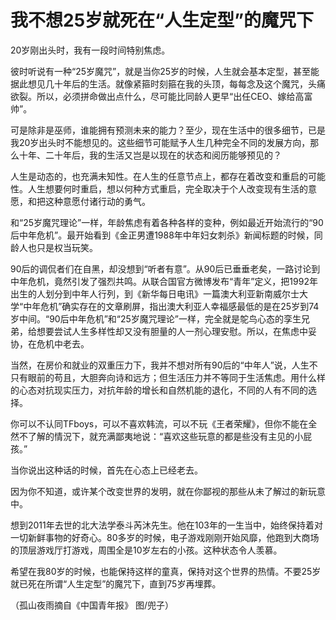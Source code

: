 # 我不想25岁就死在“人生定型”的魔咒下

20岁刚出头时，我有一段时间特别焦虑。 

彼时听说有一种“25岁魔咒”，就是当你25岁的时候，人生就会基本定型，甚至能据此想见几十年后的生活。就像紧箍时刻箍在我的头顶，每每念及这个魔咒，头痛欲裂。所以，必须拼命做出点什么，尽可能比同龄人更早“出任CEO、嫁给高富帅”。 

可是除非是巫师，谁能拥有预测未来的能力？至少，现在生活中的很多细节，已是我20岁出头时不能想见的。这些细节可能赋予人生几种完全不同的发展方向，那么十年、二十年后，我的生活又岂是以现在的状态和阅历能够预见的？ 

人生是动态的，也充满未知性。在人生的任意节点上，都存在着改变和重启的可能性。人生想要何时重启，想以何种方式重启，完全取决于个人改变现有生活的意愿，和把这种意愿付诸行动的勇气。 

和“25岁魔咒理论”一样，年龄焦虑有着各种各样的变种，例如最近开始流行的“90后中年危机”。最开始看到《金正男遭1988年中年妇女刺杀》新闻标题的时候，同龄人也只是权当玩笑。 

90后的调侃者们在自黑，却没想到“听者有意”。从90后已垂垂老矣，一路讨论到中年危机，竟然引发了强烈共鸣。从联合国官方微博发布“青年”定义，把1992年出生的人划分到中年人行列，到《新华每日电讯》一篇澳大利亚新南威尔士大学“中年危机”确实存在的文章刷屏，指出澳大利亚人幸福感最低的是在25岁到74岁中间。“90后中年危机”和“25岁魔咒理论”一样，完全就是鸵鸟心态的孪生兄弟，给想要尝试人生多样性却又没有胆量的人一剂心理安慰。所以，在焦虑中妥协，在危机中老去。 

当然，在房价和就业的双重压力下，我并不想对所有90后的“中年人”说，人生不只有眼前的苟且，大胆奔向诗和远方；但生活压力并不等同于生活焦虑。用什么样的心态对抗现实压力，对抗年龄的增长和自然机能的退化，不同的人有不同的选择。 

你可以不认同TFboys，可以不喜欢韩流，可以不玩《王者荣耀》，但你不能在全然不了解的情況下，就充满鄙夷地说：“喜欢这些玩意的都是些没有主见的小屁孩。” 

当你说出这种话的时候，首先在心态上已经老去。 

因为你不知道，或许某个改变世界的发明，就在你鄙视的那些从未了解过的新玩意中。 

想到2011年去世的北大法学泰斗芮沐先生。他在103年的一生当中，始终保持着对一切新鲜事物的好奇心。80多岁的时候，电子游戏刚刚开始风靡，他跑到大商场的顶层游戏厅打游戏，周围全是10岁左右的小孩。这种状态令人羡慕。 

希望在我80岁的时候，也能保持这样的童真，保持对这个世界的热情。不要25岁就已死在所谓“人生定型”的魔咒下，直到75岁再埋葬。 

（孤山夜雨摘自《中国青年报》 图/兜子）